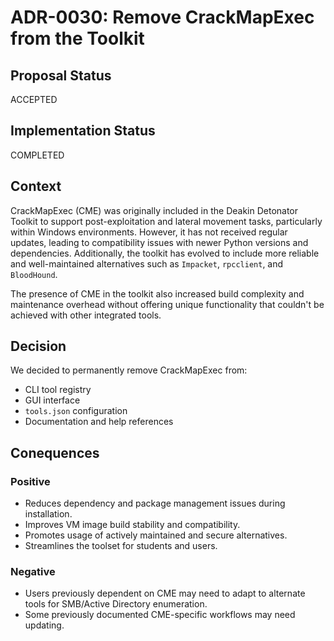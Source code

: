 # ADR-0030: Remove CrackMapExec from the Toolkit

## Proposal Status

ACCEPTED

## Implementation Status

COMPLETED

## Context

CrackMapExec (CME) was originally included in the Deakin Detonator Toolkit to support post-exploitation and lateral movement tasks, particularly within Windows environments. However, it has not received regular updates, leading to compatibility issues with newer Python versions and dependencies. Additionally, the toolkit has evolved to include more reliable and well-maintained alternatives such as `Impacket`, `rpcclient`, and `BloodHound`.

The presence of CME in the toolkit also increased build complexity and maintenance overhead without offering unique functionality that couldn't be achieved with other integrated tools.

## Decision

We decided to permanently remove CrackMapExec from:

-   CLI tool registry
-   GUI interface
-   `tools.json` configuration
-   Documentation and help references

## Conequences

### Positive

-   Reduces dependency and package management issues during installation.
-   Improves VM image build stability and compatibility.
-   Promotes usage of actively maintained and secure alternatives.
-   Streamlines the toolset for students and users.

### Negative

-   Users previously dependent on CME may need to adapt to alternate tools for SMB/Active Directory enumeration.
-   Some previously documented CME-specific workflows may need updating.
